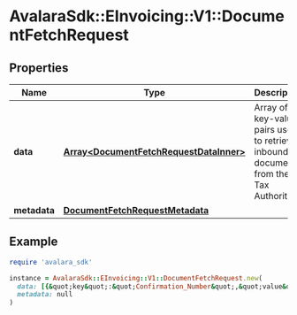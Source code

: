 # AvalaraSdk::EInvoicing::V1::DocumentFetchRequest

## Properties

| Name | Type | Description | Notes |
| ---- | ---- | ----------- | ----- |
| **data** | [**Array&lt;DocumentFetchRequestDataInner&gt;**](DocumentFetchRequestDataInner.md) | Array of key-value pairs used to retrieve inbound documents from the Tax Authority | [optional] |
| **metadata** | [**DocumentFetchRequestMetadata**](DocumentFetchRequestMetadata.md) |  | [optional] |

## Example

```ruby
require 'avalara_sdk'

instance = AvalaraSdk::EInvoicing::V1::DocumentFetchRequest.new(
  data: [{&quot;key&quot;:&quot;Confirmation_Number&quot;,&quot;value&quot;:&quot;987654321&quot;},{&quot;key&quot;:&quot;Customer_VAT_Number&quot;,&quot;value&quot;:&quot;777777715&quot;}],
  metadata: null
)
```

